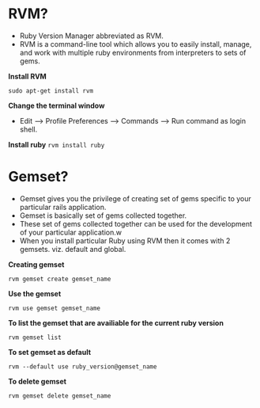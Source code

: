 # RVM?

- Ruby Version Manager abbreviated as RVM.
- RVM is a command-line tool which allows you to easily install, manage, and work with multiple ruby environments from interpreters to sets of gems.

**Install RVM**

```sudo apt-get install rvm```

**Change the terminal window**
- Edit --> Profile Preferences --> Commands --> Run command as login shell.

**Install ruby**
```rvm install ruby```

# Gemset?

- Gemset gives you the privilege of creating set of gems specific to your particular rails application.
- Gemset is basically set of gems collected together.
- These set of gems collected together can be used for the development of your particular application.w
- When you install particular Ruby using RVM then it comes with 2 gemsets. viz. default and global.

**Creating gemset**

```rvm gemset create gemset_name```

**Use the gemset**

```rvm use gemset gemset_name```

**To list the gemset that are availiable for the current ruby version**

```rvm gemset list```

**To set gemset as default**

```rvm --default use ruby_version@gemset_name```

**To delete gemset**

```rvm gemset delete gemset_name```
